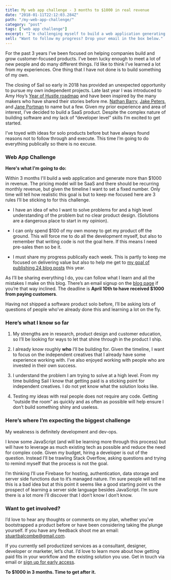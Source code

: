 ```yaml
---
title: My web app challenge - 3 months to $1000 in real revenue
date: "2018-01-11T22:12:03.284Z"
path: "/my-web-app-challenge/"
category: "post"
tags: ["web app challenge"]
excerpt: "I'm challenging myself to build a web application generating $1000 in revenue in 3 months and share everything I learn."
sell: "Want to follow my progress? Drop your email in the box below."
---
```


For the past 3 years I’ve been focused on helping companies build and grow customer-focused products. I’ve been lucky enough to meet a lot of new people and do many different things. I’d like to think I’ve learned a lot from my experiences. One thing that I have not done is to build something of my own.

The closing of Sail so early in 2018 has provided an unexpected opportunity to pursue my own independent projects. Late last year I was introduced to Amy Hoy’s [Year of Hustle roadmap](https://stackingthebricks.com/year-of-hustle/) and have been inspired by the many makers who have shared their stories before me. [Nathan Barry](http://nathanbarry.com/), [Jake Peters](https://www.helpdocs.io/), and [Jane Portman](https://uibreakfast.com/) to name but a few. Given my prior experience and area of interest, I’ve decided to build a SaaS product. Despite the complex nature of building software and my lack of “developer level” skills I’m excited to get started.

I’ve toyed with ideas for solo products before but have always found reasons not to follow through and execute. This time I’m going to do everything publically so there is no excuse.

### Web App Challenge
**Here's what I'm going to do:**

Within 3 months I'll build a web application and generate more than $1000 in revenue. The pricing model will be SaaS and there should be recurring monthly revenue, but given the timeline I want to set a fixed number. Only time will tell how realistic this goal is but to keep me focused here are 3 rules I’ll be sticking to for this challenge.

- I have an idea of who I want to solve problems for and a high level understanding of the problem but no clear product design. (Solutions are a dangerous place to start in my opinion).

- I can only spend $100 of my own money to get my product off the ground. This will force me to do all the development myself, but also to remember that writing code is not the goal here. If this means I need pre-sales then so be it.

- I must share my progress publically each week. This is partly to keep me focused on delivering value but also to help me get to [my goal of publishing 24 blog posts](/a/what-i-learned-in-2017) this year.

As I’ll be sharing everything I do, you can follow what I learn and all the mistakes I make on this blog. There’s an email signup on the [blog page](/a) if you’re that way inclined. The deadline is **April 10th to have received $1000 from paying customers**.

Having not shipped a software product solo before,  I’ll be asking lots of questions of people who’ve already done this and learning a lot on the fly.

### Here’s what I know so far
1. My strengths are in research, product design and customer education, so I’ll be looking for ways to let that shine through in the product I ship.

2. I already know roughly **who** I’ll be building for. Given the timeline, I want to focus on the independent creatives that I already have some experience working with. I’ve also enjoyed working with people who are invested in their own success.

3. I understand the problem I am trying to solve at a high level. From my time building Sail I know that getting paid is a sticking point for independent creatives. I do not yet know what the solution looks like.

4. Testing my ideas with real people does not require any code. Getting “outside the room” as quickly and as often as possible will help ensure I don’t build something shiny and useless.


### Here’s where I’m expecting the biggest challenge
My weakness is definitely development and dev-ops. 

I know some JavaScript (and will be learning more through this process) but will have to leverage as much existing tech as possible and reduce the need for complex code. Given my budget, hiring a developer is out of the question. Instead I’ll be trawling Stack Overflow, asking questions and trying to remind myself that the process is not the goal.

I’m thinking I’ll use Firebase for hosting, authentication, data storage and server side functions due to it’s managed nature. I’m sure people will tell me this is a bad idea but at this point it seems like a good starting point vs the prospect of learning a server side language besides JavaScript. 
I’m sure there is a lot more I’ll discover that I don’t know I don’t know.

### Want to get involved?
I’d love to hear any thoughts or comments on my plan, whether you’ve bootstrapped a product before or have been considering taking the plunge yourself. If you have any feedback shoot me an email: stuartbalcombe@gmail.com.

If you currently sell productized services as a consultant, designer, developer or marketer, let’s chat. I’d love to learn more about how getting paid fits in your workflow and the existing solution you use. Get in touch via email or [sign up for early access](https://www.paymentlink.me).

**To $1000 in 3 months. Time to get after it.**
